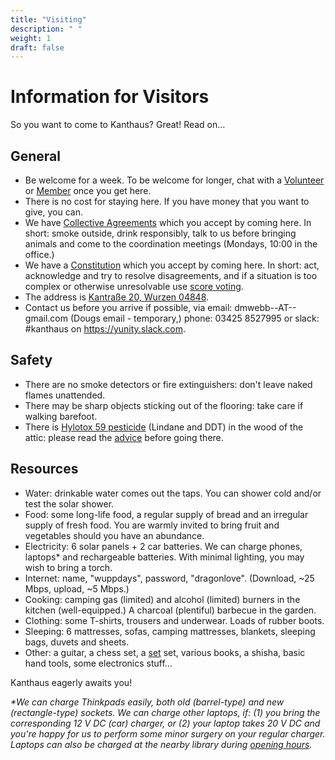 ```yaml
---
title: "Visiting"
description: " "
weight: 1
draft: false
---
```


# Information for Visitors
So you want to come to Kanthaus? Great! Read on...

## General
- Be welcome for a week. To be welcome for longer, chat with a [Volunteer](../volunteers.yml) or [Member](../members.yml) once you get here.
- There is no cost for staying here. If you have money that you want to give, you can.
- We have [Collective Agreements](../collectiveagreements) which you accept by coming here. In short: smoke outside, drink responsibly, talk to us before bringing animals and come to the coordination meetings (Mondays, 10:00 in the office.)
- We have a [Constitution](../constitution) which you accept by coming here. In short: act, acknowledge and try to resolve disagreements, and if a situation is too complex or otherwise unresolvable use [score voting](../constitution/#8c-score-voting).
- The address is [Kantraße 20, Wurzen 04848](https://www.openstreetmap.org/search?query=20%20kantstrasse%20wurzen#map=19/51.36711/12.74075&layers=N).
- Contact us before you arrive if possible, via email: dmwebb--AT--gmail.com (Dougs email - temporary,) phone: 03425 8527995 or slack: #kanthaus on https://yunity.slack.com.

## Safety
- There are no smoke detectors or fire extinguishers: don't leave naked flames unattended.
- There may be sharp objects sticking out of the flooring: take care if walking barefoot.
- There is [Hylotox 59 pesticide](https://de.wikipedia.org/wiki/Hylotox) (Lindane and DDT) in the wood of the attic: please read the [advice](../../signs/attic) before going there.

## Resources
- Water: drinkable water comes out the taps. You can shower cold and/or test the solar shower.
- Food: some long-life food, a regular supply of bread and an irregular supply of fresh food. You are warmly invited to bring fruit and vegetables should you have an abundance.
- Electricity: 6 solar panels + 2 car batteries. We can charge phones, laptops* and rechargeable batteries. With minimal lighting, you may wish to bring a torch.
- Internet: name, "wuppdays", password, "dragonlove". (Download, ~25 Mbps, upload, ~5 Mbps.)
- Cooking: camping gas (limited) and alcohol (limited) burners in the kitchen (well-equipped.) A charcoal (plentiful) barbecue in the garden.
- Clothing: some T-shirts, trousers and underwear. Loads of rubber boots.
- Sleeping: 6 mattresses, sofas, camping mattresses, blankets, sleeping bags, duvets and sheets.
- Other: a guitar, a chess set, a [set](https://en.wikipedia.org/wiki/Set_(game)) set, various books, a shisha, basic hand tools, some electronics stuff...

Kanthaus eagerly awaits you!

_*We can charge Thinkpads easily, both old (barrel-type) and new (rectangle-type) sockets. We can charge other laptops, if: (1) you bring the corresponding 12 V DC (car) charger, or (2) your laptop takes 20 V DC and you're happy for us to perform some minor surgery on your regular charger. Laptops can also be charged at the nearby library during [opening hours](http://www.kultur-in-wurzen.de/index.php/startseite-bibliothek/bibliothek-angebot)._
